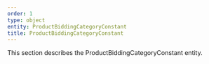 ```yaml
---
order: 1
type: object
entity: ProductBiddingCategoryConstant
title: ProductBiddingCategoryConstant
---
```


This section describes the ProductBiddingCategoryConstant entity.

